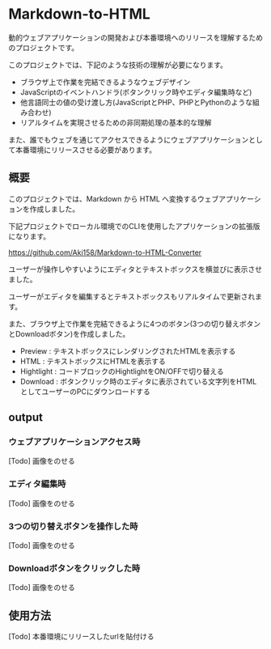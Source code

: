 # Markdown-to-HTML
動的ウェブアプリケーションの開発および本番環境へのリリースを理解するためのプロジェクトです。

このプロジェクトでは、下記のような技術の理解が必要になります。

- ブラウザ上で作業を完結できるようなウェブデザイン
- JavaScriptのイベントハンドラ(ボタンクリック時やエディタ編集時など)
- 他言語同士の値の受け渡し方(JavaScriptとPHP、PHPとPythonのような組み合わせ)
- リアルタイムを実現させるための非同期処理の基本的な理解

また、誰でもウェブを通じてアクセスできるようにウェブアプリケーションとして本番環境にリリースさせる必要があります。

## 概要
このプロジェクトでは、Markdown から HTML へ変換するウェブアプリケーションを作成しました。

下記プロジェクトでローカル環境でのCLIを使用したアプリケーションの拡張版になります。

https://github.com/Aki158/Markdown-to-HTML-Converter

ユーザーが操作しやすいようにエディタとテキストボックスを横並びに表示させました。

ユーザーがエディタを編集するとテキストボックスもリアルタイムで更新されます。

また、ブラウザ上で作業を完結できるように4つのボタン(3つの切り替えボタンとDownloadボタン)を作成しました。

- Preview : テキストボックスにレンダリングされたHTMLを表示する
- HTML : テキストボックスにHTMLを表示する
- Hightlight : コードブロックのHightlightをON/OFFで切り替える
- Download : ボタンクリック時のエディタに表示されている文字列をHTMLとしてユーザーのPCにダウンロードする

## output
### ウェブアプリケーションアクセス時
[Todo] 画像をのせる

### エディタ編集時
[Todo] 画像をのせる

### 3つの切り替えボタンを操作した時
[Todo] 画像をのせる

### Downloadボタンをクリックした時
[Todo] 画像をのせる

## 使用方法
[Todo] 本番環境にリリースしたurlを貼付ける
